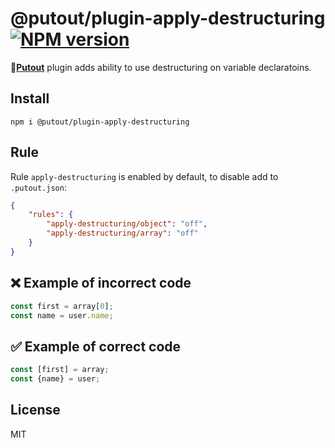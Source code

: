 # @putout/plugin-apply-destructuring [![NPM version][NPMIMGURL]][NPMURL]

[NPMIMGURL]: https://img.shields.io/npm/v/@putout/plugin-apply-destructuring.svg?style=flat&longCache=true
[NPMURL]: https://npmjs.org/package/@putout/plugin-apply-destructuring"npm"

🐊[**Putout**](https://github.com/coderaiser/putout) plugin adds ability to use destructuring on variable declaratoins.

## Install

```
npm i @putout/plugin-apply-destructuring
```

## Rule

Rule `apply-destructuring` is enabled by default, to disable add to `.putout.json`:

```json
{
    "rules": {
        "apply-destructuring/object": "off",
        "apply-destructuring/array": "off"
    }
}
```

## ❌ Example of incorrect code

```js
const first = array[0];
const name = user.name;
```

## ✅ Example of correct code

```js
const [first] = array;
const {name} = user;
```

## License

MIT
